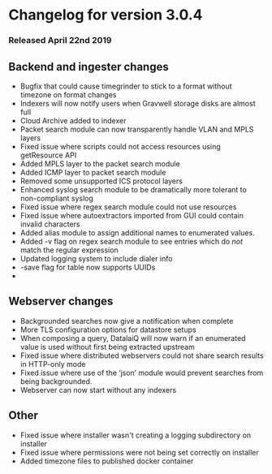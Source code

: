 # Changelog for version 3.0.4
  
### Released April 22nd 2019

## Backend and ingester changes
* Bugfix that could cause timegrinder to stick to a format without timezone on format changes
* Indexers will now notify users when Gravwell storage disks are almost full
* Cloud Archive added to indexer
* Packet search module can now transparently handle VLAN and MPLS layers
* Fixed issue where scripts could not access resources using getResource API
* Added MPLS layer to the packet search module
* Added ICMP layer to packet search module
* Removed some unsupported ICS protocol layers
* Enhanced syslog search module to be dramatically more tolerant to non-compliant syslog
* Fixed issue where regex search module could not use resources
* Fixed issue where autoextractors imported from GUI could contain invalid characters
* Added alias module to assign additional names to enumerated values.
* Added -v flag on regex search module to see entries which do *not* match the regular expression
* Updated logging system to include dialer info
* -save flag for table now supports UUIDs
* 


## Webserver changes
* Backgrounded searches now give a notification when complete
* More TLS configuration options for datastore setups
* When composing a query, DatalaiQ will now warn if an enumerated value is used without first being extracted upstream
* Fixed issue where distributed webservers could not share search results in HTTP-only mode
* Fixed issue where use of the ‘json’ module would prevent searches from being backgrounded.
* Webserver can now start without any indexers

## Other

[//]: # (* Generators open source https://github.com/gravwell/generators)
* Fixed issue where installer wasn't creating a logging subdirectory on installer
* Fixed issue where permissions were not being set correctly on installer
* Added timezone files to published docker container
